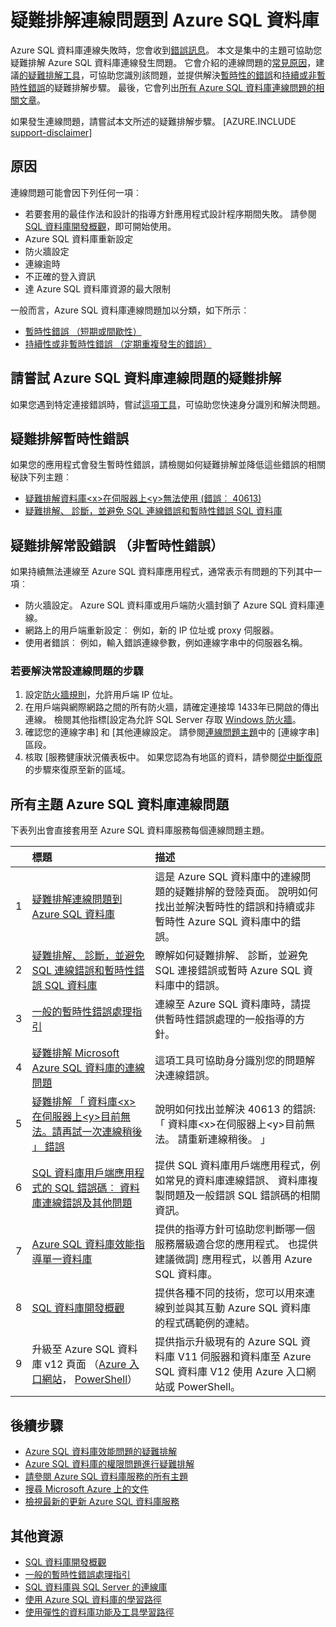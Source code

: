 <properties
    pageTitle="Azure SQL 資料庫連線常見問題的疑難排解"
    description="找出並解決常見的連線錯誤 Azure SQL 資料庫的步驟。"
    services="sql-database"
    documentationCenter=""
    authors="dalechen"
    manager="felixwu"
    editor=""/>

<tags
    ms.service="sql-database"
    ms.workload="data-management"
    ms.tgt_pltfrm="na"
    ms.devlang="na"
    ms.topic="article"
    ms.date="08/31/2016"
    ms.author="daleche"/>

# <a name="troubleshoot-connection-issues-to-azure-sql-database"></a>疑難排解連線問題到 Azure SQL 資料庫

Azure SQL 資料庫連線失敗時，您會收到[錯誤訊息](sql-database-develop-error-messages.md)。 本文是集中的主題可協助您疑難排解 Azure SQL 資料庫連線發生問題。 它會介紹的連線問題的[常見原因](#cause)，建議[的疑難排解工具](#try-the-troubleshooter-for-azure-sql-database-connectivity-issues)，可協助您識別該問題，並提供解決[暫時性的錯誤](#troubleshoot-transient-errors)和[持續或非暫時性錯誤](#troubleshoot-the-persistent-errors)的疑難排解步驟。 最後，它會列出[所有 Azure SQL 資料庫連線問題的相關文章](#all-topics-for-azure-sql-database-connection-problems)。

如果發生連線問題，請嘗試本文所述的疑難排解步驟。
[AZURE.INCLUDE [support-disclaimer](../../includes/support-disclaimer.md)]

## <a name="cause"></a>原因

連線問題可能會因下列任何一項︰

- 若要套用的最佳作法和設計的指導方針應用程式設計程序期間失敗。  請參閱[SQL 資料庫開發概觀](sql-database-develop-overview.md)，即可開始使用。
- Azure SQL 資料庫重新設定
- 防火牆設定
- 連線逾時
- 不正確的登入資訊
- 達 Azure SQL 資料庫資源的最大限制

一般而言，Azure SQL 資料庫連線問題加以分類，如下所示︰

- [暫時性錯誤 （短期或間歇性）](#troubleshoot-transient-errors)
- [持續性或非暫時性錯誤 （定期重複發生的錯誤）](#troubleshoot-the-persistent-errors)

## <a name="try-the-troubleshooter-for-azure-sql-database-connectivity-issues"></a>請嘗試 Azure SQL 資料庫連線問題的疑難排解

如果您遇到特定連接錯誤時，嘗試[這項工具](https://support.microsoft.com/help/10085/troubleshooting-connectivity-issues-with-microsoft-azure-sql-database)，可協助您快速身分識別和解決問題。

## <a name="troubleshoot-transient-errors"></a>疑難排解暫時性錯誤
如果您的應用程式會發生暫時性錯誤，請檢閱如何疑難排解並降低這些錯誤的相關秘訣下列主題︰

- [疑難排解資料庫&lt;x&gt;在伺服器上&lt;y&gt;無法使用 (錯誤︰ 40613)](sql-database-troubleshoot-connection.md)
- [疑難排解、 診斷，並避免 SQL 連線錯誤和暫時性錯誤 SQL 資料庫](sql-database-connectivity-issues.md)

<a id="troubleshoot-the-persistent-errors" name="troubleshoot-the-persistent-errors"></a>

## <a name="troubleshoot-persistent-errors-non-transient-errors"></a>疑難排解常設錯誤 （非暫時性錯誤）

如果持續無法連線至 Azure SQL 資料庫應用程式，通常表示有問題的下列其中一項︰

- 防火牆設定。 Azure SQL 資料庫或用戶端防火牆封鎖了 Azure SQL 資料庫連線。
- 網路上的用戶端重新設定︰ 例如，新的 IP 位址或 proxy 伺服器。
- 使用者錯誤︰ 例如，輸入錯誤連線參數，例如連線字串中的伺服器名稱。

### <a name="steps-to-resolve-persistent-connectivity-issues"></a>若要解決常設連線問題的步驟

1.  設定[防火牆規則](sql-database-configure-firewall-settings.md)，允許用戶端 IP 位址。
2.  在用戶端與網際網路之間的所有防火牆，請確定連接埠 1433年已開啟的傳出連線。 檢閱其他指標[設定為允許 SQL Server 存取 [Windows 防火牆](https://msdn.microsoft.com/library/cc646023.aspx)。
3.  確認您的連線字串] 和 [其他連線設定。 請參閱[連線問題主題](sql-database-connectivity-issues.md#connections-to-azure-sql-database)中的 [連線字串] 區段。
4.  核取 [服務健康狀況儀表板中。 如果您認為有地區的資料，請參閱[從中斷復原](sql-database-disaster-recovery.md)的步驟來復原至新的區域。

## <a name="all-topics-for-azure-sql-database-connection-problems"></a>所有主題 Azure SQL 資料庫連線問題

下表列出會直接套用至 Azure SQL 資料庫服務每個連線問題主題。


| &nbsp; | 標題 | 描述 |
| --: | :-- | :-- |
| 1 | [疑難排解連線問題到 Azure SQL 資料庫](sql-database-troubleshoot-common-connection-issues.md) | 這是 Azure SQL 資料庫中的連線問題的疑難排解的登陸頁面。 說明如何找出並解決暫時性的錯誤和持續或非暫時性 Azure SQL 資料庫中的錯誤。 |
| 2 | [疑難排解、 診斷，並避免 SQL 連線錯誤和暫時性錯誤 SQL 資料庫](sql-database-connectivity-issues.md) | 瞭解如何疑難排解、 診斷，並避免 SQL 連接錯誤或暫時 Azure SQL 資料庫中的錯誤。 |
| 3 | [一般的暫時性錯誤處理指引](best-practices-retry-general.md) | 連線至 Azure SQL 資料庫時，請提供暫時性錯誤處理的一般指導的方針。 |
| 4 | [疑難排解 Microsoft Azure SQL 資料庫的連線問題](https://support.microsoft.com/help/10085/troubleshooting-connectivity-issues-with-microsoft-azure-sql-database) | 這項工具可協助身分識別您的問題解決連線錯誤。 |
| 5 | [疑難排解 「 資料庫&lt;x&gt;在伺服器上&lt;y&gt;目前無法。請再試一次連線稍後 」 錯誤](sql-database-troubleshoot-connection.md) | 說明如何找出並解決 40613 的錯誤: 「 資料庫&lt;x&gt;在伺服器上&lt;y&gt;目前無法。 請重新連線稍後。 」 |
| 6 | [SQL 資料庫用戶端應用程式的 SQL 錯誤碼︰ 資料庫連線錯誤及其他問題](sql-database-develop-error-messages.md) | 提供 SQL 資料庫用戶端應用程式，例如常見的資料庫連線錯誤、 資料庫複製問題及一般錯誤 SQL 錯誤碼的相關資訊。 |
| 7 | [Azure SQL 資料庫效能指導單一資料庫](sql-database-performance-guidance.md) | 提供的指導方針可協助您判斷哪一個服務層級適合您的應用程式。 也提供建議微調] 應用程式，以善用 Azure SQL 資料庫。 |
| 8 | [SQL 資料庫開發概觀](sql-database-develop-overview.md) | 提供各種不同的技術，您可以用來連線到並與其互動 Azure SQL 資料庫的程式碼範例的連結。 |
| 9 | 升級至 Azure SQL 資料庫 v12 頁面 （[Azure 入口網站](sql-database-upgrade-server-portal.md)， [PowerShell](sql-database-upgrade-server-powershell.md)） | 提供指示升級現有的 Azure SQL 資料庫 V11 伺服器和資料庫至 Azure SQL 資料庫 V12 使用 Azure 入口網站或 PowerShell。 |


## <a name="next-steps"></a>後續步驟

- [Azure SQL 資料庫效能問題的疑難排解](sql-database-troubleshoot-performance.md)
- [Azure SQL 資料庫的權限問題進行疑難排解](sql-database-troubleshoot-permissions.md)
- [請參閱 Azure SQL 資料庫服務的所有主題](sql-database-index-all-articles.md)
- [搜尋 Microsoft Azure 上的文件](http://azure.microsoft.com/search/documentation/)
- [檢視最新的更新 Azure SQL 資料庫服務](http://azure.microsoft.com/updates/?service=sql-database)


## <a name="additional-resources"></a>其他資源

- [SQL 資料庫開發概觀](sql-database-develop-overview.md)
- [一般的暫時性錯誤處理指引](../best-practices-retry-general.md)
- [SQL 資料庫與 SQL Server 的連線庫](sql-database-libraries.md)
- [使用 Azure SQL 資料庫的學習路徑](https://azure.microsoft.com/documentation/learning-paths/sql-database-training-learn-sql-database)
- [使用彈性的資料庫功能及工具學習路徑](https://azure.microsoft.com/documentation/learning-paths/sql-database-elastic-scale) 
